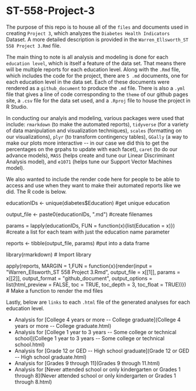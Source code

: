# ST-558-Project-3

The purpose of this repo is to house all of the `files` and documents used in creating `Project 3`, which analyzes the `Diabetes Health Indicators` Dataset. A more detailed description is provided in the `Warren_Ellsworth_ST 558 Project 3.Rmd` file. 

The main thing to note is all analysis and modeling is done for each `education level`, which is itself a feature of the data set. That means there will be multiple reports for each education level. Along with the `.Rmd` file, which includes the code for the project, there are `5 .md` documents, one for each education level in the data set. Each of these documents were rendered as a `github_document` to produce the `.md` file. There is also a `.yml` file that gives a line of code corresponding to the `theme` of our github pages site, a `.csv` file for the data set used, and a `.Rproj` file to house the project in R Studio.

In conducting our analyis and modeling, various packages were used that include: `rmarkdown` (to make the automated reports), `tidyverse` (for a variety of data manipulation and visualization techniques), `scales` (formatting on our visualizations), `plyr` (to transform contingency tables), `GGally` (a way to make our plots more interactive -- in our case we did this to get the percentages on the grpahs to update with each facet), `caret` (to do our advance models), `MASS` (helps create and tune our Linear Discriminant Analysis model), and `e1071` (helps tune our Support Vector Machines model).

We also wanted to include the render code here for people to be able to access and use when they want to make their automated reports like we did. The R code is below.

educationIDs <- unique(diabetes$Education) #get unique education

output_file <- paste0(educationIDs, ".md") #create filenames

params = lapply(educationIDs, FUN = function(x){list(Education = x)}) #create a list for each team with just the education name parameter

reports <- tibble(output_file, params) #put into a data frame 

library(rmarkdown) # Import library

apply(reports, MARGIN = 1,FUN = function(x){render(input = "Warren_Ellsworth_ST 558 Project 3.Rmd", output_file = x[[1]], params = x[[2]], output_format = "github_document", output_options = list(html_preview = FALSE, toc = TRUE, toc_depth = 3, toc_float = TRUE))}) # Make a function to render the md files

Lastly, below are `links` to each `.html` file of the generated analyses for each education level.  

* Analysis for [College 4 years or more -- College graduate](College 4 years or more -- College graduate.html)
* Analysis for [College 1 year to 3 years -- Some college or technical school](College 1 year to 3 years -- Some college or technical school.html)  
* Analysis for [Grade 12 or GED -- High school graduate](Grade 12 or GED -- High school graduate.html)
* Analysis for [Grades 9 through 11](Grades 9 through 11.html)
* Analysis for [Never attended school or only kindergarten or Grades 1 through 8](Never attended school or only kindergarten or Grades 1 through 8.html)  
